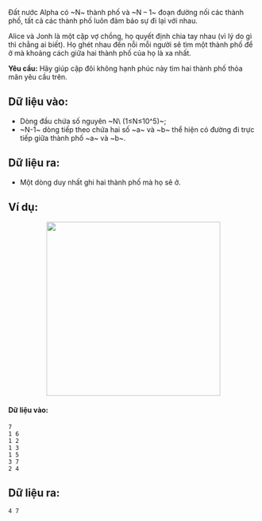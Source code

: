 Đất nước Alpha có ~N~ thành phố và ~N – 1~ đoạn đường nối các thành phố, tất cả các thành phố luôn đảm bảo sự đi lại với nhau.

Alice và Jonh là một cặp vợ chồng, họ quyết định chia tay nhau (vì lý do gì thì chẳng ai biết). Họ ghét nhau đến nỗi mỗi người sẽ tìm một thành phố để ở mà khoảng cách giữa hai thành phố của họ là xa nhất.

**Yêu cầu:** Hãy giúp cặp đôi không hạnh phúc này tìm hai thành phố thỏa mãn yêu cầu trên.

## Dữ liệu vào:
- Dòng đầu chứa số nguyên ~N\ (1≤N≤10^5)~;
- ~N-1~ dòng tiếp theo chứa hai số ~a~ và ~b~ thể hiện có đường đi trực tiếp giữa thành phố ~a~ và ~b~.

## Dữ liệu ra:
- Một dòng duy nhất ghi hai thành phố mà họ sẽ ở.

## Ví dụ:

<center><img src="/images/problems/694/FAREWELL.PNG" width="350px" /></center>

#### Dữ liệu vào:
```
7
1 6
1 2
1 3
1 5
3 7
2 4
```

## Dữ liệu ra:
```
4 7
```